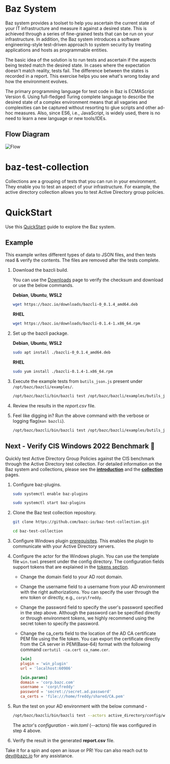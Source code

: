 # Baz System
Baz system provides a toolset to help you ascertain the current state of your IT infrastructure and measure it against a desired state. This is achieved through a series of fine-grained tests that can be run on your infrastructure. In addition, the Baz system introduces a software engineering-style test-driven approach to system security by treating applications and hosts as programmable entities.

The basic idea of the solution is to run tests and ascertain if the aspects being tested match the desired state. In cases where the expectation doesn't match reality, tests fail. The difference between the states is recorded in a report. This exercise helps you see what's wrong today and how the environment evolves.

The primary programming language for test code in Baz is ECMAScript Version 6. Using full-fledged Turing complete language to describe the desired state of a complex environment means that all vagaries and complexities can be captured without resorting to glue scripts and other ad-hoc measures. Also, since ES6, i.e., JavaScript, is widely used, there is no need to learn a new language or new tools/IDEs.

## Flow Diagram
![Flow](https://docs.bazc.io/img/baz-flow-white.svg)

# baz-test-collection
Collections are a grouping of tests that you can run in your environment. They enable you to test an aspect of your infrastructure. For example, the active directory collection allows you to test Active Directory group policies.

# QuickStart
Use this [QuickStart](https://docs.bazc.io/quickstart) guide to explore the Baz system.

## Example
This example writes different types of data to JSON files, and then tests read & verify the contents. The files are removed after the tests complete.

1. Download the bazcli build.

   You can use the [Downloads](https://docs.bazc.io/category/downloads) page to verify the checksum and download or use the below commands.

   **Debian**, **Ubuntu**, **WSL2**

   ```bash
   wget https://bazc.io/downloads/bazcli-0_0.1.4_amd64.deb
   ```

   **RHEL**

   ```bash
   wget https://bazc.io/downloads/bazcli-0.1.4-1.x86_64.rpm
   ```

2. Set up the bazcli  package.

   **Debian**, **Ubuntu**, **WSL2**

   ```bash
   sudo apt install ./bazcli-0_0.1.4_amd64.deb
   ```

   **RHEL**

   ```bash
   sudo yum install ./bazcli-0.1.4-1.x86_64.rpm
   ```

3. Execute the example tests from `butils_json.js`  present under `/opt/bazc/bazcli/examples/`.

   ```bash
   /opt/bazc/bazcli/bin/bazcli test /opt/bazc/bazcli/examples/butils_json.js --output=report.csv
   ```

4. Review the results in the *report.csv* file.

5. Feel like digging in? Run the above command with the verbose or logging flag(`man bazcli`).

   ```bash
   /opt/bazc/bazcli/bin/bazcli test /opt/bazc/bazcli/examples/butils_json.js --output=report.csv --verbose
   ```



## Next - Verify CIS Windows 2022 Benchmark :blue_book:

Quickly test Active Directory Group Policies against the CIS benchmark through the Active Directory test collection. For detailed information on the Baz system and collections, please see the **[introduction](https://docs.bazc.io/)** and the **[collection](https://docs.bazc.io/collections/adcollection)** pages.

1. Configure baz-plugins.

   ```bash
   sudo systemctl enable baz-plugins
   ```

   ```bash
   sudo systemctl start baz-plugins
   ```

2. Clone the Baz test collection repository.

   ```bash
   git clone https://github.com/bazc-io/baz-test-collection.git
   ```

   ```bash
   cd baz-test-collection
   ```

3. Configure Windows plugin [prerequisites](https://docs.bazc.io/plugins/windows#prerequisite). This enables the plugin to communicate with your Active Directory servers.

4. Configure the actor for the Windows plugin. You can use the template file `win.toml` present under the config directory. The configuration fields support tokens that are explained in the [tokens section](https://docs.bazc.io/bazcli/tokens).

   - Change the domain field to your AD root domain.

   - Change the username field to a username from your AD environment with the right authorizations. You can specify the user through the env token or directly, e.g., `corp\freddy`.

   - Change the password field to specify the user's password specified in the step above. Although the password can be specified directly or through environment tokens, we highly recommend using the secret token to specify the password.

   - Change the ca_certs field to the location of the AD CA certificate PEM file using the file token. You can export the certificate directly from the CA server in PEM(Base-64) format with the following command `certutil -ca.cert ca_name.cer`.

     ```toml
     [win]
     plugin = 'win_plugin'
     url = 'localhost:60986'

     [win.params]
     domain = 'corp.bazc.com'
     username = 'corp\freddy'
     password = 'secret://secret.ad.password'
     ca_certs = 'file:///home/freddy/shared/CA.pem'
     ```

5. Run the test on your AD environment with the below command -

   ```bash
   /opt/bazc/bazcli/bin/bazcli test --actors active_directory/config/win.toml --name="CIS Windows Server 2022" --output=report.csv active_directory/
   ```

   The actor's *configuration - win.toml* (--actors) file was configured in step 4 above.

6. Verify the result in the generated **report.csv** file.

 Take it for a spin and open an issue or PR! You can also reach out to dev@bazc.io for any assistance.
